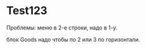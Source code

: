 # Test123
Проблемы:
   меню в 2-е строки, надо в 1-у.      
   
   блок  Goods надо чтобы  по 2 или 3  по горизонтали.
